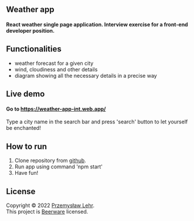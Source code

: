 ## Weather app

#### React weather single page application. Interview exercise for a front-end developer position.

## Functionalities

- weather forecast for a given city
- wind, cloudiness and other details 
- diagram showing all the necessary details in a precise way

## Live demo

#### Go to  https://weather-app-int.web.app/

Type a city name in the search bar and press 'search' button to let yourself be enchanted!

## How to run

1. Clone repository from [github](https://github.com/PrzemekL7/weather_app_2).
2. Run app using command 'npm start'
3. Have fun!


## License


Copyright © 2022 [Przemysław Lehr](https://github.com/matthaeuss ).<br/>
This project is [Beerware](https://github.com/PrzemekL7/weather_app_2/blob/master/LICENSE) licensed.